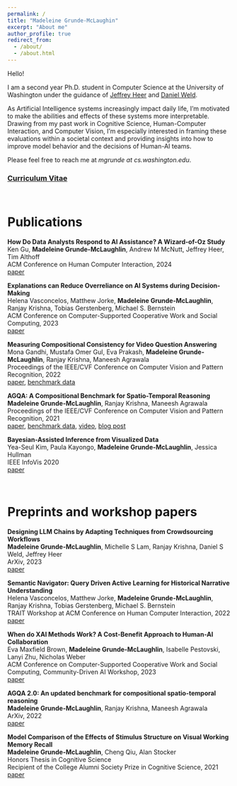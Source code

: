 ```yaml
---
permalink: /
title: "Madeleine Grunde-McLaughin"
excerpt: "About me"
author_profile: true
redirect_from: 
  - /about/
  - /about.html
---
```


Hello! 

I am a second year Ph.D. student in Computer Science at the University of Washington under the guidance of [Jeffrey Heer](https://homes.cs.washington.edu/~jheer/) and [Daniel Weld](https://www.cs.washington.edu/people/faculty/weld). 

As Artificial Intelligence systems increasingly impact daily life, I’m motivated to make the abilities and effects of these systems more interpretable. Drawing from my past work in Cognitive Science, Human-Computer Interaction, and Computer Vision, I’m especially interested in framing these evaluations within a societal context and providing insights into how to improve model behavior and the decisions of Human-AI teams.

Please feel free to reach me at *mgrunde at cs.washington.edu*.


### [Curriculum Vitae](CV.pdf)


<br/>


Publications
======

**How Do Data Analysts Respond to AI Assistance? A Wizard-of-Oz Study** \
Ken Gu, **Madeleine Grunde-McLaughlin**, Andrew M McNutt, Jeffrey Heer, Tim Althoff \
ACM Conference on Human Computer Interaction, 2024\
[paper](https://arxiv.org/abs/2309.10108)

**Explanations can Reduce Overreliance on AI Systems during Decision-Making** \
Helena Vasconcelos, Matthew Jorke, **Madeleine Grunde-McLaughlin**, Ranjay Krishna, Tobias Gerstenberg, Michael S. Bernstein \
ACM Conference on Computer-Supported Cooperative Work and Social Computing, 2023\
[paper](https://arxiv.org/abs/2212.06823)

**Measuring Compositional Consistency for Video Question Answering** \
Mona Gandhi, Mustafa Omer Gul, Eva Prakash, **Madeleine Grunde-McLaughlin**, Ranjay Krishna, Maneesh Agrawala\
Proceedings of the IEEE/CVF Conference on Computer Vision and Pattern Recognition, 2022\
[paper](https://arxiv.org/pdf/2204.07190.pdf), [benchmark data](https://agqa-decomp.cs.washington.edu/)

**AGQA: A Compositional Benchmark for Spatio-Temporal Reasoning** \
**Madeleine Grunde-McLaughlin**, Ranjay Krishna, Maneesh Agrawala\
Proceedings of the IEEE/CVF Conference on Computer Vision and Pattern Recognition, 2021\
[paper](https://arxiv.org/pdf/2103.16002.pdf), [benchmark data](https://cs.stanford.edu/people/ranjaykrishna/agqa/), [video](https://www.youtube.com/watch?v=6Rw1QF9Hono), [blog post](http://ai.stanford.edu/blog/agqa/)

**Bayesian-Assisted Inference from Visualized Data**\
Yea-Seul Kim, Paula Kayongo, **Madeleine Grunde-McLaughlin**, Jessica Hullman\
IEEE InfoVis 2020\
[paper](https://arxiv.org/pdf/2008.00142.pdf)

<br/>


Preprints and workshop papers
======

**Designing LLM Chains by Adapting Techniques from Crowdsourcing Workflows** \
**Madeleine Grunde-McLaughlin**, Michelle S Lam, Ranjay Krishna, Daniel S Weld, Jeffrey Heer \
ArXiv, 2023\
[paper](https://arxiv.org/abs/2312.11681)

**Semantic Navigator: Query Driven Active Learning for Historical Narrative Understanding** \
Helena Vasconcelos, Matthew Jorke, **Madeleine Grunde-McLaughlin**, Ranjay Krishna, Tobias Gerstenberg, Michael S. Bernstein \
TRAIT Workshop at ACM Conference on Human Computer Interaction, 2022\
[paper](https://chi-trait.github.io/papers/CHI_TRAIT_2022_Paper_44.pdf)

**When do XAI Methods Work? A Cost-Benefit Approach to Human-AI Collaboration** \
Eva Maxfield Brown, **Madeleine Grunde-McLaughlin**, Isabelle Pestovski, Lanyi Zhu, Nicholas Weber \
ACM Conference on Computer-Supported Cooperative Work and Social Computing, Community-Driven AI Workshop, 2023 \
[paper](CSCW-2023-workshop.pdf)

**AGQA 2.0: An updated benchmark for compositional spatio-temporal reasoning** \
**Madeleine Grunde-McLaughlin**, Ranjay Krishna, Maneesh Agrawala \
ArXiv, 2022\
[paper](https://arxiv.org/abs/2204.06105)

**Model Comparison of the Effects of Stimulus Structure on Visual Working Memory Recall**\
**Madeleine Grunde-McLaughlin**, Cheng Qiu, Alan Stocker \
Honors Thesis in Cognitive Science\
Recipient of the College Alumni Society Prize in Cognitive Science, 2021\
[paper](Thesis.pdf)
